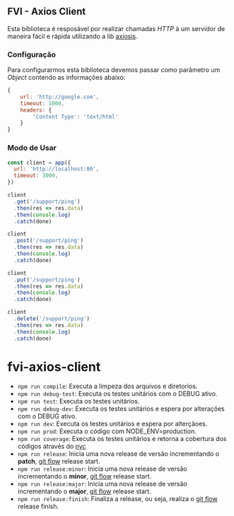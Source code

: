 ## FVI - Axios Client

Esta biblioteca é resposável por realizar chamadas _HTTP_ à um servidor de maneira fácil e rápida utilizando a lib [axiosjs](https://github.com/axios/axios).

### Configuração

Para configurarmos esta biblioteca devemos passar como parâmetro um _Object_ contendo as informações abaixo:

```javascript
{
    url: 'http://google.com',
    timeout: 1000,
    headers: {
        'Content Type': 'text/html'
    }
}
```

### Modo de Usar

```javascript
const client = app({
  url: 'http://localhost:80',
  timeout: 3000,
})

client
  .get('/support/ping')
  .then(res => res.data)
  .then(console.log)
  .catch(done)

client
  .post('/support/ping')
  .then(res => res.data)
  .then(console.log)
  .catch(done)

client
  .put('/support/ping')
  .then(res => res.data)
  .then(console.log)
  .catch(done)

client
  .delete('/support/ping')
  .then(res => res.data)
  .then(console.log)
  .catch(done)
```

# fvi-axios-client

- `npm run compile`: Executa a limpeza dos arquivos e diretorios.
- `npm run debug-test`: Executa os testes unitários com o DEBUG ativo.
- `npm run test`: Executa os testes unitários.
- `npm run debug-dev`: Executa os testes unitários e espera por alterações com o DEBUG ativo.
- `npm run dev`: Executa os testes unitários e espera por alterçãoes.
- `npm run prod`: Executa o código com NODE_ENV=production.
- `npm run coverage`: Executa os testes unitários e retorna a cobertura dos códigos através do [nyc](https://github.com/istanbuljs/nyc/)
- `npm run release`: Inicia uma nova release de versão incrementando o **patch**, [git flow](https://github.com/nvie/gitflow/) release start.
- `npm run release:minor`: Inicia uma nova release de versão incrementando o **minor**, [git flow](https://github.com/nvie/gitflow/) release start.
- `npm run release:major`: Inicia uma nova release de versão incrementando o **major**, [git flow](https://github.com/nvie/gitflow/) release start.
- `npm run release:finish`: Finaliza a release, ou seja, realiza o [git flow](https://github.com/nvie/gitflow/) release finish.

